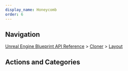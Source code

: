```yaml
---
display_name: Honeycomb
order: 6
---
```

## Navigation

[Unreal Engine Blueprint API Reference](https://dev.epicgames.com/documentation/en-us/unreal-engine/BlueprintAPI) > [Cloner](https://dev.epicgames.com/documentation/en-us/unreal-engine/BlueprintAPI/Cloner) > [Layout](https://dev.epicgames.com/documentation/en-us/unreal-engine/BlueprintAPI/Cloner/Layout)

## Actions and Categories

